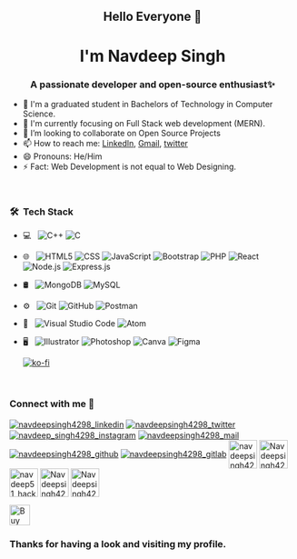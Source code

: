 <!--
**Navdeepsingh4298/Navdeepsingh4298** is a ✨ _special_ ✨ repository because its `README.md` (this file) appears on your GitHub profile.

Here are some ideas to get you started:

- 🔭 I’m currently working on ...
- 🌱 I’m currently learning ...
- 👯 I’m looking to collaborate on ...
- 🤔 I’m looking for help with ...
- 💬 Ask me about ...
- 📫 How to reach me: ...
- 😄 Pronouns: ...
- ⚡ Fun fact: ...
-->

<h2 align="center">Hello Everyone 🤗</h2>
<h1 align="center">I'm Navdeep Singh</h1>
<h3 align="center">A passionate developer and open-source enthusiast✨</h3>

- 🔭 I'm a graduated student in Bachelors of Technology in Computer Science.
- 🌱 I'm currently focusing on Full Stack web development (MERN).
- 👯 I’m looking to collaborate on Open Source Projects
- 📫 How to reach me: [Linkedln](https://www.linkedin.com/in/navdeepsingh4298), [Gmail](mailto:navdeepsingh4298@gmail.com), [twitter](https://twitter.com/Navdeep45396086)
- 😄 Pronouns: He/Him
- ⚡ Fact: Web Development is not equal to Web Designing.

<br>

<h3> 🛠 &nbsp;Tech Stack</h3>

- 💻 &nbsp;
  ![C++](https://img.shields.io/badge/-C++-333333?style=flat&logo=C%2B%2B&logoColor=00599C)
  ![C](https://img.shields.io/badge/-C-333333?style=flat&logo=C%2B%2B&logoColor=00599C)
- 🌐 &nbsp;
  ![HTML5](https://img.shields.io/badge/-HTML5-333333?style=flat&logo=HTML5)
  ![CSS](https://img.shields.io/badge/-CSS-333333?style=flat&logo=CSS3&logoColor=1572B6)
  ![JavaScript](https://img.shields.io/badge/-JavaScript-333333?style=flat&logo=javascript)
  ![Bootstrap](https://img.shields.io/badge/-Bootstrap-333333?style=flat&logo=bootstrap&logoColor=563D7C)
  ![PHP](https://img.shields.io/badge/-PHP-333333?style=flat&logo=php)
  ![React](https://img.shields.io/badge/-React-333333?style=flat&logo=react)
  ![Node.js](https://img.shields.io/badge/-Node.js-333333?style=flat&logo=node.js)
  ![Express.js](https://img.shields.io/badge/-Express.js-333333?style=flat&logo=express)  
- 🛢 &nbsp;
  ![MongoDB](https://img.shields.io/badge/-MongoDB-333333?style=flat&logo=mongodb)
  ![MySQL](https://img.shields.io/badge/-MySQL-333333?style=flat&logo=mysql)    
- ⚙️ &nbsp;
  ![Git](https://img.shields.io/badge/-Git-333333?style=flat&logo=git)
  ![GitHub](https://img.shields.io/badge/-GitHub-333333?style=flat&logo=github)
  ![Postman](https://img.shields.io/badge/-Postman-333333?style=flat&logo=postman)
- 🔧 &nbsp;
  ![Visual Studio Code](https://img.shields.io/badge/-Visual%20Studio%20Code-333333?style=flat&logo=visual-studio-code&logoColor=007ACC)
  ![Atom](https://img.shields.io/badge/-Atom-333333?style=flat&logo=atom&logoColor=007ACC)   
- 🖥 &nbsp;
  ![Illustrator](https://img.shields.io/badge/-Illustrator-333333?style=flat&logo=adobe-illustrator)
  ![Photoshop](https://img.shields.io/badge/-Photoshop-333333?style=flat&logo=adobe-photoshop)
  ![Canva](https://img.shields.io/badge/-Canva-333333?style=flat&logo=canva)
  ![Figma](https://img.shields.io/badge/-Figma-333333?style=flat&logo=figma)
  
  [![ko-fi](https://ko-fi.com/img/githubbutton_sm.svg)](https://ko-fi.com/X7X8D04U1)
<br>

<h3>Connect with me 🤝</h3>
<p>
  <a href="https://www.linkedin.com/in/navdeepsingh4298/" target="_blank"><img align="center" src="https://icons.iconarchive.com/icons/uiconstock/round-papercut-social/64/linkedin-icon.png" alt="navdeepsingh4298_linkedin"  /></a>  
  <a href="https://twitter.com/Navdeep4298" target="_blank"><img align="center" src="https://icons.iconarchive.com/icons/uiconstock/round-papercut-social/64/twitter-icon.png" alt="navdeepsingh4298_twitter"  /></a>    
  <a href="https://instagram.com/navdeep_singh4298" target="_blank"><img align="center" src="https://icons.iconarchive.com/icons/uiconstock/round-papercut-social/64/instagram-icon.png" alt="navdeep_singh4298_instagram"  /></a>  
<!--   <a href="https://www.youtube.com/channel/UCY-b6fuCwQThgMuiHegkHwQ" target="_blank"><img align="center" src="https://icons.iconarchive.com/icons/uiconstock/round-papercut-social/64/youtube-icon.png" alt="ALLINONE_youtube"  /></a>   -->
  <a href="mailto:navdeepsingh4298@gmail.com" target="_blank"><img align="center" src="https://icons.iconarchive.com/icons/uiconstock/round-papercut-social/64/email-icon.png" alt="navdeepsingh4298_mail"/></a>
  <a href="https://github.com/Navdeepsingh4298/" target="_blank"><img align="center" src="https://icons.iconarchive.com/icons/bokehlicia/captiva/64/web-github-icon.png" alt="navdeepsingh4298_github"/></a>  
  <a href="https://gitlab.com/Navdeepsingh4298/" target="_blank"><img align="center" src="https://cdn-icons-png.flaticon.com/64/5968/5968853.png" alt="navdeepsingh4298_gitlab"/></a>
  <a href="https://codepen.io/navdeepsingh4298/" target="_blank"><img align="center" src="https://cdn.onlinewebfonts.com/svg/img_411863.png" alt="navdeepsingh4298_codepen" height="50" width="50" /></a>  
  <a href="https://www.hackerrank.com/Navdeepsingh4298" target="_blank"><img align="center" src="https://hrcdn.net/favicon.ico" alt="Navdeepsingh4298_hacker_rank" height="50" width="50" /></a>
  <a href="https://www.hackerearth.com/@navdeep51" target="_blank"><img align="center" src="https://static-fastly.hackerearth.com/static/hackerearth/images/logo/HE_identity.png" alt="navdeep51_hacker_earth" height="50" width="50" /></a>
  <a href="https://wa.me/919582364080" target="_blank"><img align="center" src="https://icons.iconarchive.com/icons/dtafalonso/android-l/64/WhatsApp-icon.png" alt="Navdeepsingh4298_whatsapp" height="50" width="50" /></a>
<!--   <a href="https://wa.me/918076419693" target="_blank"><img align="center" src="https://icons.iconarchive.com/icons/dtafalonso/android-l/64/WhatsApp-icon.png" alt="Navdeepsingh4298_whatsapp" height="50" width="50" /></a> -->
  <a href="https://t.me/Navdeepsingh4298" target="_blank"><img align="center" src="https://icons.iconarchive.com/icons/bokehlicia/captiva/64/web-telegram-icon.png" alt="Navdeepsingh4298_telegram" height="50" width="50" /></a>
  
<!--<a href="https://signal.org/install/" target="_blank"><img align="center" src="https://avatars.githubusercontent.com/u/702459?s=200&v=4" alt="Navdeepsingh4298_signal" height="50" width="50" /></a>
  <a href="tel:+919582364080" target="_blank"><img align="center" src="https://icons.iconarchive.com/icons/wwalczyszyn/android-style-honeycomb/64/Phone-icon.png" alt="Navdeepsingh4298_mobile" height="50" width="50" /></a>  -->
</p>

<a href='https://ko-fi.com/X7X8D04U1' target='_blank'><img height='36' style='border:0px;height:36px;' src='https://cdn.ko-fi.com/cdn/kofi2.png?v=3' border='0' alt='Buy Me a Coffee at ko-fi.com' /></a>
<br>
<h3> Thanks for having a look and visiting my profile.</h3>
<br>

<!--   ![Python](https://img.shields.io/badge/-Python-333333?style=flat&logo=python)
       ![Java](https://img.shields.io/badge/-Java-333333?style=flat&logo=Java&logoColor=007396) -->
<!--   ![Markdown](https://img.shields.io/badge/-Markdown-333333?style=flat&logo=markdown) -->
 
  
  <!-- 
<h2 align="center">Languages and Tools:</h2>
<p style="display: flex;"> 
  
<img src="https://raw.githubusercontent.com/devicons/devicon/master/icons/c/c-original.svg" alt="c" width="40" height="40"/> 
  
<img src="https://raw.githubusercontent.com/devicons/devicon/master/icons/cplusplus/cplusplus-original.svg" alt="cplusplus" width="40" height="40"/>
  
<img src="https://raw.githubusercontent.com/devicons/devicon/master/icons/html5/html5-original-wordmark.svg" alt="html5" width="40" height="40"/>
  
<img src="https://raw.githubusercontent.com/devicons/devicon/master/icons/css3/css3-original-wordmark.svg" alt="css3" width="40" height="40"/> 
  
<img src="https://raw.githubusercontent.com/devicons/devicon/master/icons/javascript/javascript-original.svg" alt="javascript" width="40" height="40"/>
  
<img src="https://raw.githubusercontent.com/devicons/devicon/master/icons/bootstrap/bootstrap-plain-wordmark.svg" alt="bootstrap" width="40" height="40"/>
  
<img src="https://raw.githubusercontent.com/github/explore/80688e429a7d4ef2fca1e82350fe8e3517d3494d/topics/react/react.png" alt="React" height="40" />
  
<img src="https://raw.githubusercontent.com/github/explore/80688e429a7d4ef2fca1e82350fe8e3517d3494d/topics/nodejs/nodejs.png" alt="Node.js" height="40" />
  
<img src="https://avatars.githubusercontent.com/u/5658226?s=200&v=4" alt="Express" height="40" />

<img src="https://avatars.githubusercontent.com/u/45120?s=200&v=4" alt="MongoDB" height="40" />

<img src="https://www.vectorlogo.zone/logos/git-scm/git-scm-icon.svg" alt="git" width="40" height="40"/>

<img src="https://icons.iconarchive.com/icons/position-relative/social-2/64/github-icon.png" alt="github" width="40" height="40" /> 
   
<img src="https://raw.githubusercontent.com/devicons/devicon/master/icons/python/python-original.svg" alt="python" width="40" height="40"/>

<img src="https://raw.githubusercontent.com/devicons/devicon/master/icons/java/java-original.svg" alt="java" width="40" height="40"/>
 
<img src="https://raw.githubusercontent.com/devicons/devicon/master/icons/mysql/mysql-original-wordmark.svg" alt="mysql" width="40" height="40"/> 

</p> --> 
